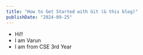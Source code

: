 ```yaml
---
title: "How to Get Started with Git (& this blog)"
publishDate: "2024-09-25"
---
```


- Hi!!
- I am Varun
- I am from CSE 3rd Year
